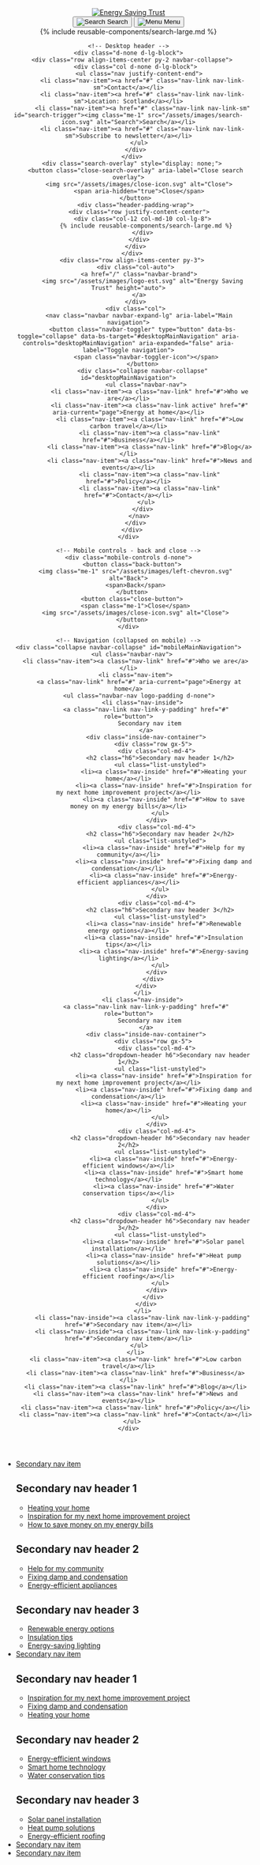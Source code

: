 <header class="site-header">
  <div class="header-padding-wrap rm-padding-on-mobile">
    <!-- Mobile header -->
    <div class="row align-items-center py-3 d-lg-none px-mobile">
      <div class="col-auto">
        <a href="/" class="navbar-brand">
          <img src="/assets/images/logo-est.svg" alt="Energy Saving Trust" height="auto">
        </a>
      </div>
      <div class="col  d-flex justify-content-end">
        <button class="btn btn-link" id="mobile-search-trigger">
          <img src="/assets/images/search-icon.svg" alt="Search" class="me-1">
          <span>Search</span>
        </button>
        <button id="burger-menu" class="navbar-toggler ms-2 d-flex justify-content-between align-items-center" type="button" data-bs-toggle="collapse" data-bs-target="#mobileMainNavigation" aria-controls="mobileMainNavigation" aria-expanded="false" aria-label="Toggle navigation">
          <img class="me-1" src="/assets/images/menu.svg" alt="Menu">
          <span>Menu</span>
        </button>
      </div>
    </div>
    <!-- Mobile search bar (hidden by default) -->
    <div id="mobile-search-bar" class="d-none d-lg-none">
      <div class="header-padding-wrap">
        <div class="row justify-content-center">
          <div class="col-12">
            {% include reusable-components/search-large.md %}
          </div>
        </div>
      </div>
    </div>

    <!-- Desktop header -->
    <div class="d-none d-lg-block">
      <div class="row align-items-center py-2 navbar-collapse">
        <div class="col d-none d-lg-block">
          <ul class="nav justify-content-end">
            <li class="nav-item"><a href="#" class="nav-link nav-link-sm">Contact</a></li>
            <li class="nav-item"><a href="#" class="nav-link nav-link-sm">Location: Scotland</a></li>
            <li class="nav-item"><a href="#" class="nav-link nav-link-sm" id="search-trigger"><img class="me-1" src="/assets/images/search-icon.svg" alt="Search">Search</a></li>
            <li class="nav-item"><a href="#" class="nav-link nav-link-sm">Subscribe to newsletter</a></li>
          </ul>
        </div>
      </div>
      <div class="search-overlay" style="display: none;">
        <button class="close-search-overlay" aria-label="Close search overlay">
          <img src="/assets/images/close-icon.svg" alt="Close">
          <span aria-hidden="true">Close</span>
        </button>
        <div class="header-padding-wrap">
          <div class="row justify-content-center">
            <div class="col-12 col-md-10 col-lg-8">
              {% include reusable-components/search-large.md %}
            </div>
          </div>
        </div>
      </div>
      <div class="row align-items-center py-3">
        <div class="col-auto">
          <a href="/" class="navbar-brand">
            <img src="/assets/images/logo-est.svg" alt="Energy Saving Trust" height="auto">
          </a>
        </div>
        <div class="col">
          <nav class="navbar navbar-expand-lg" aria-label="Main navigation">
            <button class="navbar-toggler" type="button" data-bs-toggle="collapse" data-bs-target="#desktopMainNavigation" aria-controls="desktopMainNavigation" aria-expanded="false" aria-label="Toggle navigation">
              <span class="navbar-toggler-icon"></span>
            </button>
            <div class="collapse navbar-collapse" id="desktopMainNavigation">
              <ul class="navbar-nav">
                <li class="nav-item"><a class="nav-link" href="#">Who we are</a></li>
                <li class="nav-item"><a class="nav-link active" href="#" aria-current="page">Energy at home</a></li>
                <li class="nav-item"><a class="nav-link" href="#">Low carbon travel</a></li>
                <li class="nav-item"><a class="nav-link" href="#">Business</a></li>
                <li class="nav-item"><a class="nav-link" href="#">Blog</a></li>
                <li class="nav-item"><a class="nav-link" href="#">News and events</a></li>
                <li class="nav-item"><a class="nav-link" href="#">Policy</a></li>
                <li class="nav-item"><a class="nav-link" href="#">Contact</a></li>
              </ul>
            </div>
          </nav>
        </div>
      </div>
    </div>

    <!-- Mobile controls - back and close -->
    <div class="mobile-controls d-none">
      <button class="back-button">
        <img class="me-1" src="/assets/images/left-chevron.svg" alt="Back">
        <span>Back</span>
      </button>
      <button class="close-button">
        <span class="me-1">Close</span>
        <img src="/assets/images/close-icon.svg" alt="Close">
      </button>
    </div>

    <!-- Navigation (collapsed on mobile) -->
    <div class="collapse navbar-collapse" id="mobileMainNavigation">
      <ul class="navbar-nav">
        <li class="nav-item"><a class="nav-link" href="#">Who we are</a></li>
        <li class="nav-item">
          <a class="nav-link" href="#" aria-current="page">Energy at home</a>
          <ul class="navbar-nav logo-padding d-none">
            <li class="nav-inside">
              <a class="nav-link nav-link-y-padding" href="#" role="button">
                Secondary nav item
              </a>
              <div class="inside-nav-container">
                  <div class="row gx-5">
                    <div class="col-md-4">
                      <h2 class="h6">Secondary nav header 1</h2>
                      <ul class="list-unstyled">
                        <li><a class="nav-inside" href="#">Heating your home</a></li>
                        <li><a class="nav-inside" href="#">Inspiration for my next home improvement project</a></li>
                        <li><a class="nav-inside" href="#">How to save money on my energy bills</a></li>
                      </ul>
                    </div>
                    <div class="col-md-4">
                      <h2 class="h6">Secondary nav header 2</h2>
                      <ul class="list-unstyled">
                        <li><a class="nav-inside" href="#">Help for my community</a></li>
                        <li><a class="nav-inside" href="#">Fixing damp and condensation</a></li>
                        <li><a class="nav-inside" href="#">Energy-efficient appliances</a></li>
                      </ul>
                    </div>
                    <div class="col-md-4">
                      <h2 class="h6">Secondary nav header 3</h2>
                      <ul class="list-unstyled">
                        <li><a class="nav-inside" href="#">Renewable energy options</a></li>
                        <li><a class="nav-inside" href="#">Insulation tips</a></li>
                        <li><a class="nav-inside" href="#">Energy-saving lighting</a></li>
                      </ul>
                    </div>
                  </div>
              </div>
            </li>
            <li class="nav-inside">
              <a class="nav-link nav-link-y-padding" href="#" role="button">
                Secondary nav item
              </a>
              <div class="inside-nav-container">
                  <div class="row gx-5">
                    <div class="col-md-4">
                      <h2 class="dropdown-header h6">Secondary nav header 1</h2>
                      <ul class="list-unstyled">
                        <li><a class="nav-inside" href="#">Inspiration for my next home improvement project</a></li>
                        <li><a class="nav-inside" href="#">Fixing damp and condensation</a></li>
                        <li><a class="nav-inside" href="#">Heating your home</a></li>
                      </ul>
                    </div>
                    <div class="col-md-4">
                      <h2 class="dropdown-header h6">Secondary nav header 2</h2>
                      <ul class="list-unstyled">
                        <li><a class="nav-inside" href="#">Energy-efficient windows</a></li>
                        <li><a class="nav-inside" href="#">Smart home technology</a></li>
                        <li><a class="nav-inside" href="#">Water conservation tips</a></li>
                      </ul>
                    </div>
                    <div class="col-md-4">
                      <h2 class="dropdown-header h6">Secondary nav header 3</h2>
                      <ul class="list-unstyled">
                        <li><a class="nav-inside" href="#">Solar panel installation</a></li>
                        <li><a class="nav-inside" href="#">Heat pump solutions</a></li>
                        <li><a class="nav-inside" href="#">Energy-efficient roofing</a></li>
                      </ul>
                    </div>
                  </div>
              </div>
            </li>
            <li class="nav-inside"><a class="nav-link nav-link-y-padding" href="#">Secondary nav item</a></li>
            <li class="nav-inside"><a class="nav-link nav-link-y-padding" href="#">Secondary nav item</a></li>
          </ul>
        </li>
        <li class="nav-item"><a class="nav-link" href="#">Low carbon travel</a></li>
        <li class="nav-item"><a class="nav-link" href="#">Business</a></li>
        <li class="nav-item"><a class="nav-link" href="#">Blog</a></li>
        <li class="nav-item"><a class="nav-link" href="#">News and events</a></li>
        <li class="nav-item"><a class="nav-link" href="#">Policy</a></li>
        <li class="nav-item"><a class="nav-link" href="#">Contact</a></li>
      </ul>
    </div>
  </div>
</header>

<nav class="navbar navbar-expand-lg navbar-bg navbar-green" aria-label="Secondary navigation">
  <div class="header-padding-wrap alignment-fix">
    <div class="collapse navbar-collapse" id="secondaryNavigation">
      <ul class="navbar-nav logo-padding">
        <li class="nav-item dropdown">
          <a class="nav-link dropdown-toggle nav-link-y-padding" href="#" role="button" data-bs-toggle="dropdown" aria-expanded="false">
            Secondary nav item
          </a>
          <div class="dropdown-menu meganav full-width-meganav">
            <div class="header-padding-wrap">
              <div class="row gx-5 alignment-fix">
                <div class="col-md-4">
                  <h2 class="dropdown-header h6">Secondary nav header 1</h2>
                  <ul class="list-unstyled">
                    <li><a class="dropdown-item" href="#">Heating your home</a></li>
                    <li><a class="dropdown-item" href="#">Inspiration for my next home improvement project</a></li>
                    <li><a class="dropdown-item" href="#">How to save money on my energy bills</a></li>
                  </ul>
                </div>
                <div class="col-md-4">
                  <h2 class="dropdown-header h6">Secondary nav header 2</h2>
                  <ul class="list-unstyled">
                    <li><a class="dropdown-item" href="#">Help for my community</a></li>
                    <li><a class="dropdown-item" href="#">Fixing damp and condensation</a></li>
                    <li><a class="dropdown-item" href="#">Energy-efficient appliances</a></li>
                  </ul>
                </div>
                <div class="col-md-4">
                  <h2 class="dropdown-header h6">Secondary nav header 3</h2>
                  <ul class="list-unstyled">
                    <li><a class="dropdown-item" href="#">Renewable energy options</a></li>
                    <li><a class="dropdown-item" href="#">Insulation tips</a></li>
                    <li><a class="dropdown-item" href="#">Energy-saving lighting</a></li>
                  </ul>
                </div>
              </div>
            </div>
          </div>
        </li>
        <li class="nav-item dropdown">
          <a class="nav-link dropdown-toggle nav-link-y-padding" href="#" role="button" data-bs-toggle="dropdown" aria-expanded="false">
            Secondary nav item
          </a>
          <div class="dropdown-menu meganav full-width-meganav">
            <div class="header-padding-wrap">
              <div class="row gx-5">
                <div class="col-md-4">
                  <h2 class="dropdown-header h6">Secondary nav header 1</h2>
                  <ul class="list-unstyled">
                    <li><a class="dropdown-item" href="#">Inspiration for my next home improvement project</a></li>
                    <li><a class="dropdown-item" href="#">Fixing damp and condensation</a></li>
                    <li><a class="dropdown-item" href="#">Heating your home</a></li>
                  </ul>
                </div>
                <div class="col-md-4">
                  <h2 class="dropdown-header h6">Secondary nav header 2</h2>
                  <ul class="list-unstyled">
                    <li><a class="dropdown-item" href="#">Energy-efficient windows</a></li>
                    <li><a class="dropdown-item" href="#">Smart home technology</a></li>
                    <li><a class="dropdown-item" href="#">Water conservation tips</a></li>
                  </ul>
                </div>
                <div class="col-md-4">
                  <h2 class="dropdown-header h6">Secondary nav header 3</h2>
                  <ul class="list-unstyled">
                    <li><a class="dropdown-item" href="#">Solar panel installation</a></li>
                    <li><a class="dropdown-item" href="#">Heat pump solutions</a></li>
                    <li><a class="dropdown-item" href="#">Energy-efficient roofing</a></li>
                  </ul>
                </div>
              </div>
            </div>
          </div>
        </li>
        <li class="nav-item"><a class="nav-link nav-link-y-padding" href="#">Secondary nav item</a></li>
        <li class="nav-item"><a class="nav-link nav-link-y-padding" href="#">Secondary nav item</a></li>
      </ul>
    </div>
  </div>
</nav>